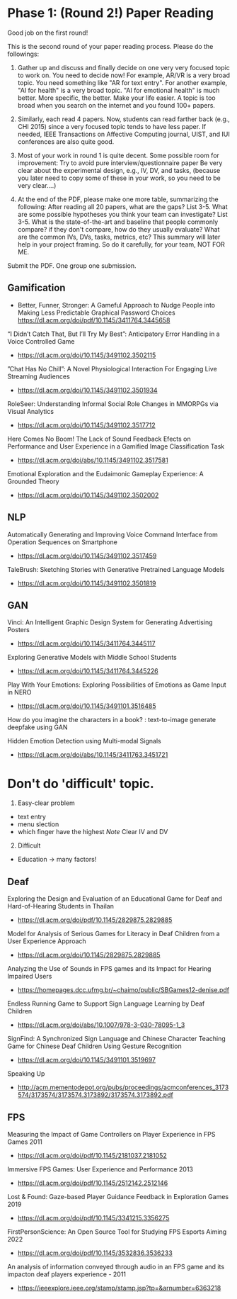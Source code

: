 # Phase 1: (Round 2!) Paper Reading

Good job on the first round!

This is the second round of your paper reading process. Please do the followings:

1. Gather up and discuss and finally decide on one very very focused topic to work on.     You need to decide now!   For example, AR/VR is a very broad topic.  You need something like "AR for text entry".   For another example,  "AI for health" is a very broad topic.  "AI for emotional health" is much better.   More specific, the better.   Make your life easier.  A topic is too broad when you search on the internet and you found 100+ papers. 

2. Similarly, each read 4 papers.   Now, students can read farther back (e.g., CHI 2015) since a very focused topic tends to have less paper.   If needed,  IEEE Transactions on Affective Computing journal, UIST, and IUI conferences are also quite good.

3. Most of your work in round 1 is quite decent.  Some possible room for improvement:
Try to avoid pure interview/questionnaire paper
Be very clear about the experimental design, e.g., IV, DV, and tasks, (because you later need to copy some of these in your work, so you need to be very clear....)
4. At the end of the PDF, please make one more table,  summarizing the following: 
    After reading all 20 papers, what are the gaps?  List 3-5.
    What are some possible hypotheses you think your team can investigate?   List 3-5.
    What is the state-of-the-art and baseline that people commonly compare? if they don't compare, how do they usually evaluate?
    What are the common IVs, DVs, tasks, metrics, etc? 
This summary will later help in your project framing.  So do it carefully, for your team, NOT FOR ME.

Submit the PDF.   One group one submission.

## Gamification
- Better, Funner, Stronger: A Gameful Approach to Nudge People into Making Less Predictable Graphical Password Choices
https://dl.acm.org/doi/pdf/10.1145/3411764.3445658

“I Didn’t Catch That, But I’ll Try My Best”: Anticipatory Error Handling in a Voice Controlled Game
- https://dl.acm.org/doi/10.1145/3491102.3502115

”Chat Has No Chill”: A Novel Physiological Interaction For Engaging Live Streaming Audiences
- https://dl.acm.org/doi/10.1145/3491102.3501934

RoleSeer: Understanding Informal Social Role Changes in MMORPGs via Visual Analytics
- https://dl.acm.org/doi/10.1145/3491102.3517712

Here Comes No Boom! The Lack of Sound Feedback Efects on Performance and User Experience in a Gamified Image Classification Task
- https://dl.acm.org/doi/abs/10.1145/3491102.3517581

Emotional Exploration and the Eudaimonic Gameplay Experience: A Grounded Theory
- https://dl.acm.org/doi/10.1145/3491102.3502002

## NLP
Automatically Generating and Improving Voice Command Interface from Operation Sequences on Smartphone
- https://dl.acm.org/doi/10.1145/3491102.3517459

TaleBrush: Sketching Stories with Generative Pretrained Language Models
- https://dl.acm.org/doi/10.1145/3491102.3501819

## GAN
Vinci: An Intelligent Graphic Design System for Generating Advertising Posters
- https://dl.acm.org/doi/10.1145/3411764.3445117

Exploring Generative Models with Middle School Students
- https://dl.acm.org/doi/10.1145/3411764.3445226

Play With Your Emotions: Exploring Possibilities of Emotions as Game Input in NERO
- https://dl.acm.org/doi/10.1145/3491101.3516485

How do you imagine the characters in a book? : text-to-image generate deepfake using GAN 

Hidden Emotion Detection using Multi-modal Signals
- https://dl.acm.org/doi/abs/10.1145/3411763.3451721


# Don't do 'difficult' topic.

1. Easy-clear problem
- text entry
- menu slection
- which finger have the highest
*Note* Clear IV and DV

2. Difficult
- Education -> many factors!

## Deaf
Exploring the Design and Evaluation of an Educational Game for Deaf and Hard-of-Hearing Students in Thailan
- https://dl.acm.org/doi/pdf/10.1145/2829875.2829885

Model for Analysis of Serious Games for Literacy in Deaf Children from a User Experience Approach
- https://dl.acm.org/doi/10.1145/2829875.2829885

Analyzing the Use of Sounds in FPS games and its Impact for Hearing
Impaired Users
- https://homepages.dcc.ufmg.br/~chaimo/public/SBGames12-denise.pdf

Endless Running Game to Support Sign Language Learning by Deaf Children
- https://dl.acm.org/doi/abs/10.1007/978-3-030-78095-1_3

SignFind: A Synchronized Sign Language and Chinese Character Teaching Game for Chinese Deaf Children Using Gesture Recognition
- https://dl.acm.org/doi/10.1145/3491101.3519697

Speaking Up
- http://acm.mementodepot.org/pubs/proceedings/acmconferences_3173574/3173574/3173574.3173892/3173574.3173892.pdf


## FPS

Measuring the Impact of Game Controllers on Player Experience in FPS Games 2011
- https://dl.acm.org/doi/pdf/10.1145/2181037.2181052

Immersive FPS Games: User Experience and Performance 2013
- https://dl.acm.org/doi/pdf/10.1145/2512142.2512146

Lost & Found: Gaze-based Player Guidance Feedback in Exploration Games 2019
- https://dl.acm.org/doi/pdf/10.1145/3341215.3356275

FirstPersonScience: An Open Source Tool for Studying FPS Esports Aiming 2022
- https://dl.acm.org/doi/pdf/10.1145/3532836.3536233

An analysis of information conveyed through audio in an FPS game and its impacton deaf players experience - 2011
- https://ieeexplore.ieee.org/stamp/stamp.jsp?tp=&arnumber=6363218